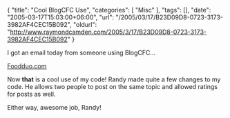 {
	"title": "Cool BlogCFC Use",
	"categories": [
		"Misc"
	],
	"tags": [],
	"date": "2005-03-17T15:03:00+06:00",
	"url": "/2005/03/17/B23D09D8-0723-3173-3982AF4CEC15B092",
	"oldurl": "http://www.raymondcamden.com/2005/3/17/B23D09D8-0723-3173-3982AF4CEC15B092"
}

I got an email today from someone using BlogCFC...

<a href="http://www.foodduo.com">Foodduo.com</a>

Now <b>that</b> is a cool use of my code! Randy made quite a few changes to my code. He allows two people to post on the same topic and allowed ratings for posts as well.

Either way, awesome job, Randy!